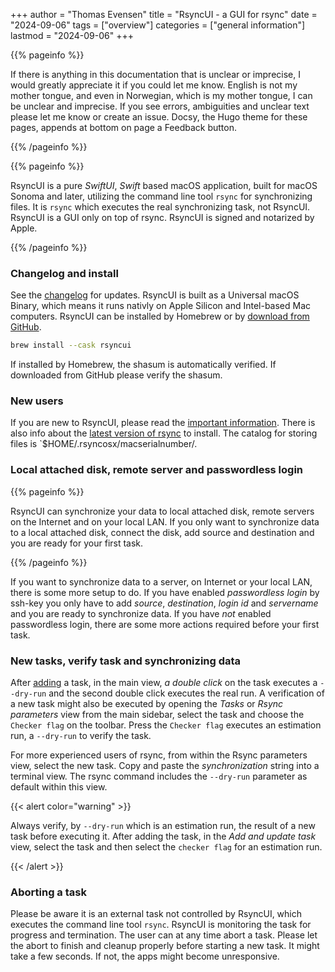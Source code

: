 +++
author = "Thomas Evensen"
title = "RsyncUI - a GUI for rsync"
date = "2024-09-06"
tags = ["overview"]
categories = ["general information"]
lastmod = "2024-09-06"
+++

{{% pageinfo %}}

If there is anything in this documentation that is unclear or imprecise, I would greatly appreciate it if you could let me know.
English is not my mother tongue, and even in Norwegian, which is my mother tongue, I can be unclear and imprecise. If you see errors, ambiguities
and unclear text please let me know or create an issue. Docsy, the Hugo theme for these pages, appends at bottom on page a Feedback button.

{{% /pageinfo %}}

{{% pageinfo %}}

RsyncUI is a pure *SwiftUI*, *Swift* based macOS application, built for macOS Sonoma and later, utilizing the command line tool `rsync` for synchronizing files.
It is `rsync` which executes the real synchronizing task, not RsyncUI. RsyncUI is a GUI only on top of rsync. RsyncUI is signed and notarized by Apple.

{{% /pageinfo %}}

### Changelog and install

See the [changelog](/docs/changelog/) for updates. RsyncUI is built as a Universal macOS Binary, which means it runs nativly on Apple Silicon and Intel-based Mac computers.
RsyncUI can be installed by Homebrew or by [download from GitHub](https://github.com/rsyncOSX/RsyncUI/releases).

```bash
brew install --cask rsyncui
```

If installed by Homebrew, the shasum is automatically verified. If downloaded from GitHub please verify the shasum.

### New users

If you are new to RsyncUI, please read the [important information](/docs/important/). There is also info about the [latest version of rsync](/docs/rsync/) to install.
The catalog for storing files is `$HOME/.rsyncosx/macserialnumber/.

###  Local attached disk, remote server and passwordless login

{{% pageinfo %}}

RsyncUI can synchronize your data to local attached disk, remote servers on the Internet and on your local LAN. If you only want to synchronize data to a local attached disk,
connect the disk, add source and destination and you are ready for your first task.

{{% /pageinfo %}}

If you want to synchronize data to a server, on Internet or your local LAN, there is some more setup to do.
If you have enabled *passwordless login* by ssh-key you only have to add
*source*, *destination*, *login id* and *servername* and you are ready to synchronize data.
If you have *not* enabled passwordless login, there are some more actions required before your first task.

### New tasks, verify task and synchronizing data

After  [adding](/docs/addconfigurations/) a task, in the main view,  *a double click* on the task executes a `--dry-run` and the second double click executes the real run.
A verification of a new task might also be executed by opening the *Tasks* or *Rsync parameters* view from the main sidebar, select the task and choose the `Checker flag` on
the toolbar. Press the `Checker flag` executes an estimation run, a `--dry-run` to verify the task.

For more experienced users of rsync, from within the Rsync parameters view, select the new task. Copy and paste the *synchronization* string into a terminal view.
The rsync command includes the `--dry-run` parameter as default within this view.

{{< alert color="warning" >}}

Always verify, by `--dry-run` which is an estimation run,  the result of a new task before executing it.
After adding the task, in the *Add and update task* view, select the task and then select the `checker flag` for an estimation run.

{{< /alert >}}

### Aborting a task

Please be aware it is an external task not controlled by RsyncUI, which executes the command line tool `rsync`. RsyncUI is monitoring the task for progress and termination.
The user can at any time abort a task. Please let the abort to finish and cleanup properly before starting a new task. It might take a few seconds. If not, the apps might
become unresponsive.
